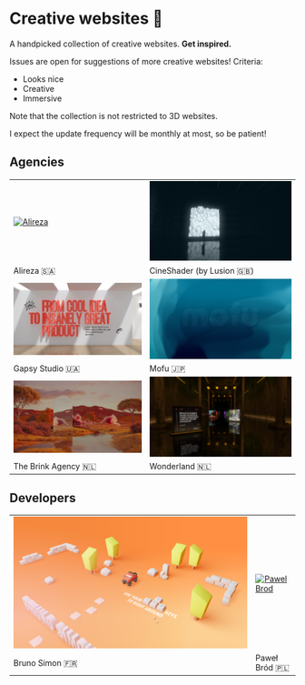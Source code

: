 # Creative websites 🍱

A handpicked collection of creative websites. **Get inspired.**

Issues are open for suggestions of more creative websites! Criteria:

- Looks nice
- Creative
- Immersive

Note that the collection is not restricted to 3D websites.

I expect the update frequency will be monthly at most, so be patient!

## Agencies

<table>
	<tr>
		<td>
			<a target="_blank" href="https://alireza.com">
				<img alt="Alireza" src="screenshots/alireza.png">
			</a>
		</td>
		<td>
			<a target="_blank" href="https://cineshader.com/">
				<img alt="CineShader" src="screenshots/cineshader.png">
			</a>
		</td>
	</tr>
  <tr>
    <td>Alireza 🇸🇦</td>
    <td>CineShader (by Lusion 🇬🇧)</td>
  </tr>
	<tr>
		<td>
			<a target="_blank" href="https://gapsystudio.com/">
				<img alt="Gapsy Studio" src="screenshots/gapsystudio.png">
			</a>
		</td>
		<td>
			<a target="_blank" href="https://mofu-dev.com/">
				<img alt="Mofu" src="screenshots/mofu.png">
			</a>
		</td>
	</tr>
  <tr>
    <td>Gapsy Studio 🇺🇦</td>
    <td>Mofu 🇯🇵</td>
  </tr>
	<tr>
		<td>
			<a target="_blank" href="https://www.thebrinkagency.com">
				<img alt="The Brink Agency" src="screenshots/thebrinkagency.png">
			</a>
		</td>
		<td>
			<a target="_blank" href="https://wonderlandams.com/">
				<img alt="Wonderland" src="screenshots/wonderlandams.png">
			</a>
		</td>
	</tr>
  <tr>
    <td>The Brink Agency 🇳🇱</td>
    <td>Wonderland 🇳🇱</td>
  </tr>
</table>

## Developers

<table>
	<tr>
		<td>
			<a target="_blank" href="https://bruno-simon.com/">
				<img alt="Bruno Simon" src="screenshots/bruno-simon.png">
			</a>
		</td>
		<td>
			<a target="_blank" href="https://pawel-brod.com/">
				<img alt="Pawel Brod" src="screenshots/pawel-brod.png">
			</a>
		</td>
	</tr>
  <tr>
    <td>Bruno Simon 🇫🇷</td>
    <td>Paweł Bród 🇵🇱</td>
  </tr>
</table>
